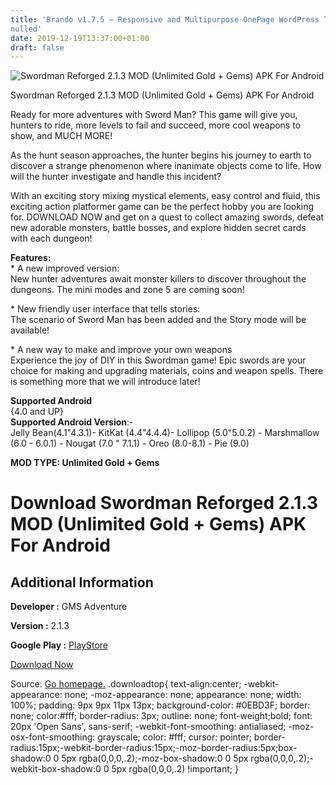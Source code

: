 ```yaml
---
title: 'Brando v1.7.5 – Responsive and Multipurpose OnePage WordPress Theme
nulled'
date: 2019-12-19T13:37:00+01:00
draft: false
---
```


![Swordman Reforged 2.1.3 MOD (Unlimited Gold + Gems) APK For Android](https://i1.wp.com/apkhome.net/wp-content/uploads/2019/11/Swordman-Reforged-1.png "Swordman Reforged 2.1.3 MOD (Unlimited Gold + Gems) APK For Android")

  

Swordman Reforged 2.1.3 MOD (Unlimited Gold + Gems) APK For Android

Ready for more adventures with Sword Man? This game will give you, hunters to ride, more levels to fail and succeed, more cool weapons to show, and MUCH MORE!

As the hunt season approaches, the hunter begins his journey to earth to discover a strange phenomenon where inanimate objects come to life. How will the hunter investigate and handle this incident?

With an exciting story mixing mystical elements, easy control and fluid, this exciting action platformer game can be the perfect hobby you are looking for. DOWNLOAD NOW and get on a quest to collect amazing swords, defeat new adorable monsters, battle bosses, and explore hidden secret cards with each dungeon!

**Features:**  
\* A new improved version:  
New hunter adventures await monster killers to discover throughout the dungeons. The mini modes and zone 5 are coming soon!

\* New friendly user interface that tells stories:  
The scenario of Sword Man has been added and the Story mode will be available!

\* A new way to make and improve your own weapons  
Experience the joy of DIY in this Swordman game! Epic swords are your choice for making and upgrading materials, coins and weapon spells. There is something more that we will introduce later!

**Supported Android**  
{4.0 and UP}  
**Supported Android Version**:-  
Jelly Bean(4.1"4.3.1)- KitKat (4.4"4.4.4)- Lollipop (5.0"5.0.2) - Marshmallow (6.0 - 6.0.1) - Nougat (7.0 " 7.1.1) - Oreo (8.0-8.1) - Pie (9.0)

**MOD TYPE: Unlimited Gold + Gems**

Download Swordman Reforged 2.1.3 MOD (Unlimited Gold + Gems) APK For Android
============================================================================

Additional Information
----------------------

**Developer :** GMS Adventure

**Version :** 2.1.3

**Google Play :** [PlayStore](https://play.google.com/store/apps/details?id=com.swordman.reforged)

  

[Download Now](https://store4app.co/post/swordman-reforged-2-1-3-mod-unlimited-gold-gems-apk-for-android_1574410015)

  
Source: [Go homepage.](https://store4app.co/post/swordman-reforged-2-1-3-mod-unlimited-gold-gems-apk-for-android_1574410015) .downloadtop{ text-align:center; -webkit-appearance: none; -moz-appearance: none; appearance: none; width: 100%; padding: 9px 9px 11px 13px; background-color: #0EBD3F; border: none; color:#fff; border-radius: 3px; outline: none; font-weight;bold; font: 20px 'Open Sans', sans-serif; -webkit-font-smoothing: antialiased; -moz-osx-font-smoothing: grayscale; color: #fff; cursor: pointer; border-radius:15px;-webkit-border-radius:15px;-moz-border-radius:5px;box-shadow:0 0 5px rgba(0,0,0,.2);-moz-box-shadow:0 0 5px rgba(0,0,0,.2);-webkit-box-shadow:0 0 5px rgba(0,0,0,.2) !important; }